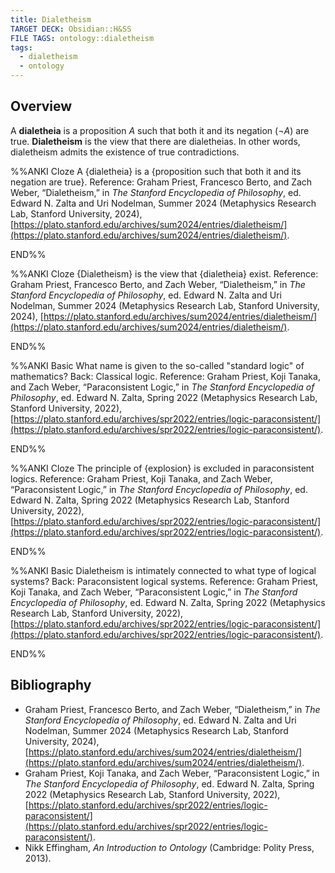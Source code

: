 ```yaml
---
title: Dialetheism
TARGET DECK: Obsidian::H&SS
FILE TAGS: ontology::dialetheism
tags:
  - dialetheism
  - ontology
---
```


## Overview

A **dialetheia** is a proposition $A$ such that both it and its negation ($\neg A$) are true. **Dialetheism** is the view that there are dialetheias. In other words, dialetheism admits the existence of true contradictions.

%%ANKI
Cloze
A {dialetheia} is a {proposition such that both it and its negation are true}.
Reference: Graham Priest, Francesco Berto, and Zach Weber, “Dialetheism,” in _The Stanford Encyclopedia of Philosophy_, ed. Edward N. Zalta and Uri Nodelman, Summer 2024 (Metaphysics Research Lab, Stanford University, 2024), [https://plato.stanford.edu/archives/sum2024/entries/dialetheism/](https://plato.stanford.edu/archives/sum2024/entries/dialetheism/).
<!--ID: 1721354092768-->
END%%

%%ANKI
Cloze
{Dialetheism} is the view that {dialetheia} exist.
Reference: Graham Priest, Francesco Berto, and Zach Weber, “Dialetheism,” in _The Stanford Encyclopedia of Philosophy_, ed. Edward N. Zalta and Uri Nodelman, Summer 2024 (Metaphysics Research Lab, Stanford University, 2024), [https://plato.stanford.edu/archives/sum2024/entries/dialetheism/](https://plato.stanford.edu/archives/sum2024/entries/dialetheism/).
<!--ID: 1721354092775-->
END%%

%%ANKI
Basic
What name is given to the so-called "standard logic" of mathematics?
Back: Classical logic.
Reference: Graham Priest, Koji Tanaka, and Zach Weber, “Paraconsistent Logic,” in _The Stanford Encyclopedia of Philosophy_, ed. Edward N. Zalta, Spring 2022 (Metaphysics Research Lab, Stanford University, 2022), [https://plato.stanford.edu/archives/spr2022/entries/logic-paraconsistent/](https://plato.stanford.edu/archives/spr2022/entries/logic-paraconsistent/).
<!--ID: 1721380604985-->
END%%

%%ANKI
Cloze
The principle of {explosion} is excluded in paraconsistent logics.
Reference: Graham Priest, Koji Tanaka, and Zach Weber, “Paraconsistent Logic,” in _The Stanford Encyclopedia of Philosophy_, ed. Edward N. Zalta, Spring 2022 (Metaphysics Research Lab, Stanford University, 2022), [https://plato.stanford.edu/archives/spr2022/entries/logic-paraconsistent/](https://plato.stanford.edu/archives/spr2022/entries/logic-paraconsistent/).
<!--ID: 1753361473356-->
END%%

%%ANKI
Basic
Dialetheism is intimately connected to what type of logical systems?
Back: Paraconsistent logical systems.
Reference: Graham Priest, Koji Tanaka, and Zach Weber, “Paraconsistent Logic,” in _The Stanford Encyclopedia of Philosophy_, ed. Edward N. Zalta, Spring 2022 (Metaphysics Research Lab, Stanford University, 2022), [https://plato.stanford.edu/archives/spr2022/entries/logic-paraconsistent/](https://plato.stanford.edu/archives/spr2022/entries/logic-paraconsistent/).
<!--ID: 1721380605000-->
END%%

## Bibliography

* Graham Priest, Francesco Berto, and Zach Weber, “Dialetheism,” in _The Stanford Encyclopedia of Philosophy_, ed. Edward N. Zalta and Uri Nodelman, Summer 2024 (Metaphysics Research Lab, Stanford University, 2024), [https://plato.stanford.edu/archives/sum2024/entries/dialetheism/](https://plato.stanford.edu/archives/sum2024/entries/dialetheism/).
* Graham Priest, Koji Tanaka, and Zach Weber, “Paraconsistent Logic,” in _The Stanford Encyclopedia of Philosophy_, ed. Edward N. Zalta, Spring 2022 (Metaphysics Research Lab, Stanford University, 2022), [https://plato.stanford.edu/archives/spr2022/entries/logic-paraconsistent/](https://plato.stanford.edu/archives/spr2022/entries/logic-paraconsistent/).
* Nikk Effingham, _An Introduction to Ontology_ (Cambridge: Polity Press, 2013).